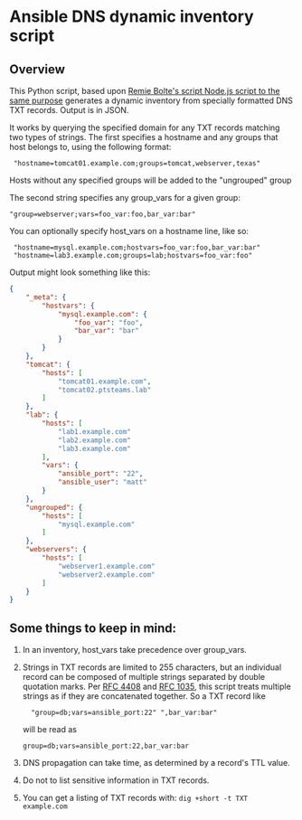 # Ansible DNS dynamic inventory script
## Overview

This Python script, based upon [Remie Bolte's script Node.js script to the same purpose](https://medium.com/@remie/using-dns-as-an-ansible-dynamic-inventory-e65a2ed6bc9#.wjoahpbd0) generates a dynamic inventory from specially formatted DNS TXT records. Output is in JSON.

It works by querying the specified domain for any TXT records matching two types of strings. The first specifies a hostname and any groups that host belongs to, using the following format:

     "hostname=tomcat01.example.com;groups=tomcat,webserver,texas"

Hosts without any specified groups will be added to the "ungrouped" group

The second string specifies any group_vars for a given group:

    "group=webserver;vars=foo_var:foo,bar_var:bar"

You can optionally specify host_vars on a hostname line, like so:

     "hostname=mysql.example.com;hostvars=foo_var:foo,bar_var:bar"
     "hostname=lab3.example.com;groups=lab;hostvars=foo_var:foo"

Output might look something like this:

```json
{
    "_meta": {
        "hostvars": {
            "mysql.example.com": {
                "foo_var": "foo",
                "bar_var": "bar"
            }
        }
    },
    "tomcat": {
        "hosts": [
            "tomcat01.example.com",
            "tomcat02.ptsteams.lab"
        ]
    },
    "lab": {
        "hosts": [
            "lab1.example.com"
            "lab2.example.com"
            "lab3.example.com"
        ],
        "vars": {
            "ansible_port": "22",
            "ansible_user": "matt"
        }
    },
    "ungrouped": {
        "hosts": [
            "mysql.example.com"
        ]
    },
    "webservers": {
        "hosts": [
            "webserver1.example.com"
            "webserver2.example.com"
        ]
    }
}
```


## Some things to keep in mind:
1. In an inventory, host_vars take precedence over group_vars.
2. Strings in TXT records are limited to 255 characters, but an individual
  record can be composed of multiple strings separated by double quotation
  marks. Per [RFC 4408](https://www.ietf.org/rfc/rfc4408.txt) and [RFC 1035](https://www.ietf.org/rfc/rfc1035.txt),
  this script treats multiple strings as if they are concatenated together.
  So a TXT record like

   ```
     "group=db;vars=ansible_port:22" ",bar_var:bar"
   ```

   will be read as

   ```
   group=db;vars=ansible_port:22,bar_var:bar
   ```

3. DNS propagation can take time, as determined by a record's TTL value.
4. Do not to list sensitive information in TXT records.
5. You can get a listing of TXT records with: ```dig +short -t TXT example.com```

